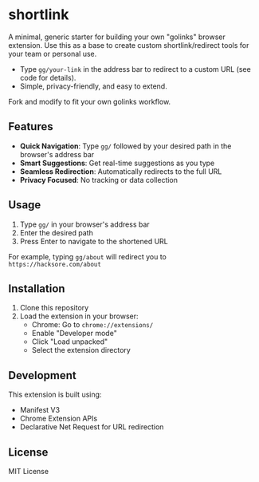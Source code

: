 # shortlink

A minimal, generic starter for building your own "golinks" browser extension. Use this as a base to create custom shortlink/redirect tools for your team or personal use.

- Type `gg/your-link` in the address bar to redirect to a custom URL (see code for details).
- Simple, privacy-friendly, and easy to extend.

Fork and modify to fit your own golinks workflow.

## Features

- **Quick Navigation**: Type `gg/` followed by your desired path in the browser's address bar
- **Smart Suggestions**: Get real-time suggestions as you type
- **Seamless Redirection**: Automatically redirects to the full URL
- **Privacy Focused**: No tracking or data collection

## Usage

1. Type `gg/` in your browser's address bar
2. Enter the desired path
3. Press Enter to navigate to the shortened URL

For example, typing `gg/about` will redirect you to `https://hacksore.com/about`

## Installation

1. Clone this repository
2. Load the extension in your browser:
   - Chrome: Go to `chrome://extensions/`
   - Enable "Developer mode"
   - Click "Load unpacked"
   - Select the extension directory

## Development

This extension is built using:
- Manifest V3
- Chrome Extension APIs
- Declarative Net Request for URL redirection

## License

MIT License

